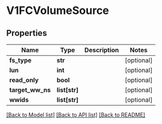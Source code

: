 # V1FCVolumeSource

## Properties
Name | Type | Description | Notes
------------ | ------------- | ------------- | -------------
**fs_type** | **str** |  | [optional] 
**lun** | **int** |  | [optional] 
**read_only** | **bool** |  | [optional] 
**target_ww_ns** | **list[str]** |  | [optional] 
**wwids** | **list[str]** |  | [optional] 

[[Back to Model list]](../README.md#documentation-for-models) [[Back to API list]](../README.md#documentation-for-api-endpoints) [[Back to README]](../README.md)


